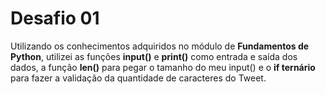 # Desafio 01

Utilizando os conhecimentos adquiridos no módulo de __Fundamentos de Python__, utilizei as funções __input()__ e __print()__ como entrada e saída dos dados, a função __len()__ para pegar o tamanho do meu input() e o __if ternário__ para fazer a validação da quantidade de caracteres do Tweet.
